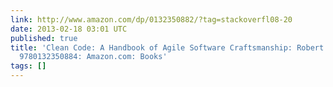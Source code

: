 ```yaml
---
link: http://www.amazon.com/dp/0132350882/?tag=stackoverfl08-20
date: 2013-02-18 03:01 UTC
published: true
title: 'Clean Code: A Handbook of Agile Software Craftsmanship: Robert C. Martin:
  9780132350884: Amazon.com: Books'
tags: []
---
```



